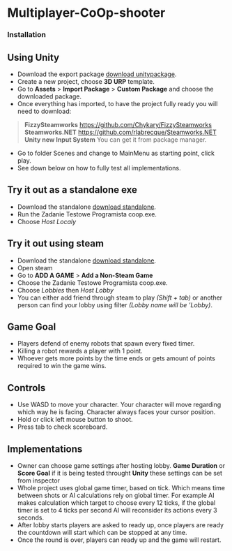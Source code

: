# Multiplayer-CoOp-shooter

### Installation  

## Using Unity
- Download the export package [download unitypackage](https://mega.nz/file/J9MF0CoY#XsWa1SjJhqFxcfMFu9wnVoYan5wdCpY2ZWjQ1V_fcuc).
- Create a new project, choose **3D URP** template.  
- Go to **Assets** > **Import Package** > **Custom Package** and choose the downloaded package.  
- Once everything has imported, to have the project fully ready you will need to download:
> **FizzySteamworks** https://github.com/Chykary/FizzySteamworks   
> **Steamworks.NET** https://github.com/rlabrecque/Steamworks.NET  
> **Unity new Input System** You can get it from package manager.
- Go to folder Scenes and change to MainMenu as starting point, click play. 
- See down below on how to fully test all implementations.  

## Try it out as a standalone exe
- Download the standalone [download standalone](https://mega.nz/file/owVyWChY#R56ltizx_BFBSDOX9R50FPlHtiM7jR58HRHhc-m0h-A). 
- Run the Zadanie Testowe Programista coop.exe.  
- Choose *Host Localy*

## Try it out using steam
- Download the standalone [download standalone](https://mega.nz/file/owVyWChY#R56ltizx_BFBSDOX9R50FPlHtiM7jR58HRHhc-m0h-A). 
- Open steam
- Go to **ADD A GAME** > **Add a Non-Steam Game**
- Choose the Zadanie Testowe Programista coop.exe.  
- Choose *Lobbies* then *Host Lobby*
- You can either add friend through steam to play *(Shift + tab)* or another person can find your lobby using filter *(Lobby name will be <Hostnamefromsteam>'Lobby)*.  
  
## Game Goal
- Players defend of enemy robots that spawn every fixed timer.
- Killing a robot rewards a player with 1 point.
- Whoever gets more points by the time ends or gets amount of points required to win the game wins.
  
## Controls
- Use WASD to move your character. Your character will move regarding which way he is facing. Character always faces your cursor position.
- Hold or click left mouse button to shoot.
- Press tab to check scoreboard.
  
## Implementations
- Owner can choose game settings after hosting lobby. **Game Duration** or **Score Goal** if it is being tested throught **Unity** these settings can be set from inspector
- Whole project uses global game timer, based on tick. Which means time between shots or AI calculations rely on global timer. For example AI makes calculation which target to choose every 12 ticks, if the global timer is set to 4 ticks per second AI will reconsider its actions every 3 seconds.
- After lobby starts players are asked to ready up, once players are ready the countdown will start which can be stopped at any time.
- Once the round is over, players can ready up and the game will restart.
